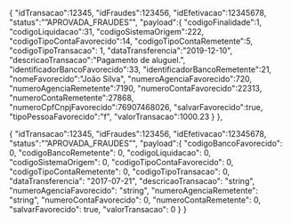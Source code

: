 {
   "idTransacao":12345,
   "idFraudes":123456,
   "idEfetivacao":12345678,
   "status":"”APROVADA_FRAUDES”",
   "payload":{
      "codigoFinalidade":1,
      "codigoLiquidacao":31,
      "codigoSistemaOrigem":222,
      "codigoTipoContaFavorecido":14,
      "codigoTipoContaRemetente":5,
      "codigoTipoTransacao": 1,
      "dataTransferencia":"2019-12-10",
      "descricaoTransacao":"Pagamento de aluguel.",
      "identificadorBancoFavorecido":33,
      "identificadorBancoRemetente":21,
      "nomeFavorecido":"João Silva",
      "numeroAgenciaFavorecido":720,
      "numeroAgenciaRemetente":7190,
      "numeroContaFavorecido":22313,
      "numeroContaRemetente":27868,
      "numeroCpfCnpjFavorecido":76907468026,
      "salvarFavorecido":true,
      "tipoPessoaFavorecido":"f",
      "valorTransacao":1000.23
   }
},

{
   "idTransacao":12345,
   "idFraudes":123456,
   "idEfetivacao":12345678,
   "status":"”APROVADA_FRAUDES”",
   "payload":{
      "codigoBancoFavorecido": 0,
      "codigoBancoRemetente": 0,
      "codigoLiquidacao": 0,
      "codigoSistemaOrigem": 0,
      "codigoTipoContaFavorecido": 0,
      "codigoTipoContaRemetente": 0,
      "codigoTipoTransacao": 0,
      "dataTransferencia": "2017-07-21",
      "descricaoTransacao": "string",
      "numeroAgenciaFavorecido": "string",
      "numeroAgenciaRemetente": "string",
      "numeroContaFavorecido": 0,
      "numeroContaRemetente": 0,
      "salvarFavorecido": true,
      "valorTransacao": 0
    }
}

